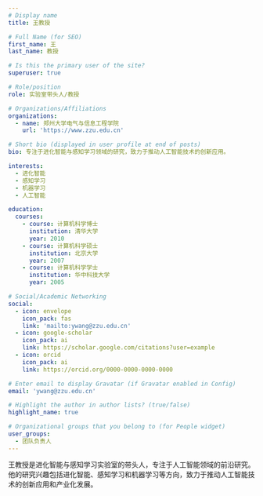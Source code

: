 ```yaml
---
# Display name
title: 王教授

# Full Name (for SEO)
first_name: 王
last_name: 教授

# Is this the primary user of the site?
superuser: true

# Role/position
role: 实验室带头人/教授

# Organizations/Affiliations
organizations:
  - name: 郑州大学电气与信息工程学院
    url: 'https://www.zzu.edu.cn'

# Short bio (displayed in user profile at end of posts)
bio: 专注于进化智能与感知学习领域的研究，致力于推动人工智能技术的创新应用。

interests:
  - 进化智能
  - 感知学习
  - 机器学习
  - 人工智能

education:
  courses:
    - course: 计算机科学博士
      institution: 清华大学
      year: 2010
    - course: 计算机科学硕士
      institution: 北京大学
      year: 2007
    - course: 计算机科学学士
      institution: 华中科技大学
      year: 2005

# Social/Academic Networking
social:
  - icon: envelope
    icon_pack: fas
    link: 'mailto:ywang@zzu.edu.cn'
  - icon: google-scholar
    icon_pack: ai
    link: https://scholar.google.com/citations?user=example
  - icon: orcid
    icon_pack: ai
    link: https://orcid.org/0000-0000-0000-0000

# Enter email to display Gravatar (if Gravatar enabled in Config)
email: 'ywang@zzu.edu.cn'

# Highlight the author in author lists? (true/false)
highlight_name: true

# Organizational groups that you belong to (for People widget)
user_groups:
  - 团队负责人
---
```


王教授是进化智能与感知学习实验室的带头人，专注于人工智能领域的前沿研究。他的研究兴趣包括进化智能、感知学习和机器学习等方向，致力于推动人工智能技术的创新应用和产业化发展。

